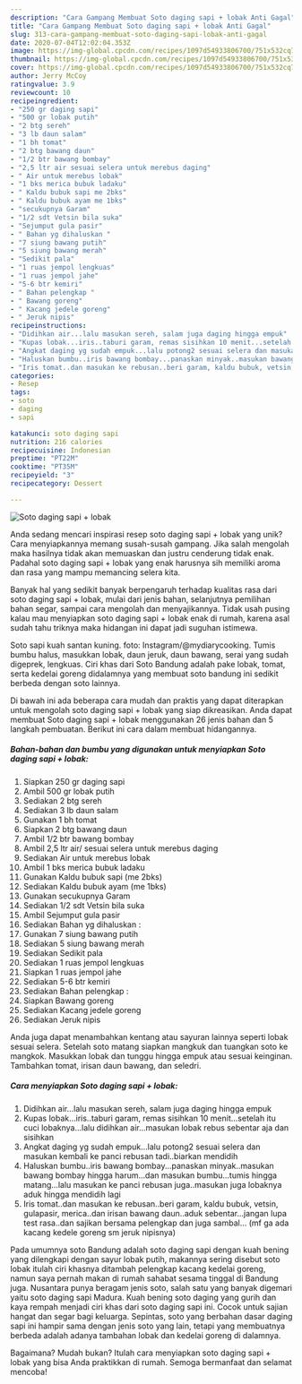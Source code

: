 ```yaml
---
description: "Cara Gampang Membuat Soto daging sapi + lobak Anti Gagal"
title: "Cara Gampang Membuat Soto daging sapi + lobak Anti Gagal"
slug: 313-cara-gampang-membuat-soto-daging-sapi-lobak-anti-gagal
date: 2020-07-04T12:02:04.353Z
image: https://img-global.cpcdn.com/recipes/1097d54933806700/751x532cq70/soto-daging-sapi-lobak-foto-resep-utama.jpg
thumbnail: https://img-global.cpcdn.com/recipes/1097d54933806700/751x532cq70/soto-daging-sapi-lobak-foto-resep-utama.jpg
cover: https://img-global.cpcdn.com/recipes/1097d54933806700/751x532cq70/soto-daging-sapi-lobak-foto-resep-utama.jpg
author: Jerry McCoy
ratingvalue: 3.9
reviewcount: 10
recipeingredient:
- "250 gr daging sapi"
- "500 gr lobak putih"
- "2 btg sereh"
- "3 lb daun salam"
- "1 bh tomat"
- "2 btg bawang daun"
- "1/2 btr bawang bombay"
- "2,5 ltr air sesuai selera untuk merebus daging"
- " Air untuk merebus lobak"
- "1 bks merica bubuk ladaku"
- " Kaldu bubuk sapi me 2bks"
- " Kaldu bubuk ayam me 1bks"
- "secukupnya Garam"
- "1/2 sdt Vetsin bila suka"
- "Sejumput gula pasir"
- " Bahan yg dihaluskan "
- "7 siung bawang putih"
- "5 siung bawang merah"
- "Sedikit pala"
- "1 ruas jempol lengkuas"
- "1 ruas jempol jahe"
- "5-6 btr kemiri"
- " Bahan pelengkap "
- " Bawang goreng"
- " Kacang jedele goreng"
- " Jeruk nipis"
recipeinstructions:
- "Didihkan air...lalu masukan sereh, salam juga daging hingga empuk"
- "Kupas lobak...iris..taburi garam, remas sisihkan 10 menit...setelah itu cuci lobaknya...lalu didihkan air...masukan lobak rebus sebentar aja dan sisihkan"
- "Angkat daging yg sudah empuk...lalu potong2 sesuai selera dan masukan kembali ke panci rebusan tadi..biarkan mendidih"
- "Haluskan bumbu..iris bawang bombay...panaskan minyak..masukan bawang bombay hingga harum...dan masukan bumbu...tumis hingga matang...lalu masukan ke panci rebusan juga..masukan juga lobaknya aduk hingga mendidih lagi"
- "Iris tomat..dan masukan ke rebusan..beri garam, kaldu bubuk, vetsin, gulapasir, merica..dan irisan bawang daun..aduk sebentar...jangan lupa test rasa..dan sajikan bersama pelengkap dan juga sambal... (mf ga ada kacang kedele goreng sm jeruk nipisnya)"
categories:
- Resep
tags:
- soto
- daging
- sapi

katakunci: soto daging sapi 
nutrition: 216 calories
recipecuisine: Indonesian
preptime: "PT22M"
cooktime: "PT35M"
recipeyield: "3"
recipecategory: Dessert

---
```



![Soto daging sapi + lobak](https://img-global.cpcdn.com/recipes/1097d54933806700/751x532cq70/soto-daging-sapi-lobak-foto-resep-utama.jpg)

Anda sedang mencari inspirasi resep soto daging sapi + lobak yang unik? Cara menyiapkannya memang susah-susah gampang. Jika salah mengolah maka hasilnya tidak akan memuaskan dan justru cenderung tidak enak. Padahal soto daging sapi + lobak yang enak harusnya sih memiliki aroma dan rasa yang mampu memancing selera kita.

Banyak hal yang sedikit banyak berpengaruh terhadap kualitas rasa dari soto daging sapi + lobak, mulai dari jenis bahan, selanjutnya pemilihan bahan segar, sampai cara mengolah dan menyajikannya. Tidak usah pusing kalau mau menyiapkan soto daging sapi + lobak enak di rumah, karena asal sudah tahu triknya maka hidangan ini dapat jadi suguhan istimewa.

Soto sapi kuah santan kuning. foto: Instagram/@mydiarycooking. Tumis bumbu halus, masukkan lobak, daun jeruk, daun bawang, serai yang sudah digeprek, lengkuas. Ciri khas dari Soto Bandung adalah pake lobak, tomat, serta kedelai goreng didalamnya yang membuat soto bandung ini sedikit berbeda dengan soto lainnya.


Di bawah ini ada beberapa cara mudah dan praktis yang dapat diterapkan untuk mengolah soto daging sapi + lobak yang siap dikreasikan. Anda dapat membuat Soto daging sapi + lobak menggunakan 26 jenis bahan dan 5 langkah pembuatan. Berikut ini cara dalam membuat hidangannya.

<!--inarticleads1-->

##### Bahan-bahan dan bumbu yang digunakan untuk menyiapkan Soto daging sapi + lobak:

1. Siapkan 250 gr daging sapi
1. Ambil 500 gr lobak putih
1. Sediakan 2 btg sereh
1. Sediakan 3 lb daun salam
1. Gunakan 1 bh tomat
1. Siapkan 2 btg bawang daun
1. Ambil 1/2 btr bawang bombay
1. Ambil 2,5 ltr air/ sesuai selera untuk merebus daging
1. Sediakan  Air untuk merebus lobak
1. Ambil 1 bks merica bubuk ladaku
1. Gunakan  Kaldu bubuk sapi (me 2bks)
1. Sediakan  Kaldu bubuk ayam (me 1bks)
1. Gunakan secukupnya Garam
1. Sediakan 1/2 sdt Vetsin bila suka
1. Ambil Sejumput gula pasir
1. Sediakan  Bahan yg dihaluskan :
1. Gunakan 7 siung bawang putih
1. Sediakan 5 siung bawang merah
1. Sediakan Sedikit pala
1. Sediakan 1 ruas jempol lengkuas
1. Siapkan 1 ruas jempol jahe
1. Sediakan 5-6 btr kemiri
1. Sediakan  Bahan pelengkap :
1. Siapkan  Bawang goreng
1. Sediakan  Kacang jedele goreng
1. Sediakan  Jeruk nipis


Anda juga dapat menambahkan kentang atau sayuran lainnya seperti lobak sesuai selera. Setelah soto matang siapkan mangkuk dan tuangkan soto ke mangkok. Masukkan lobak dan tunggu hingga empuk atau sesuai keinginan. Tambahkan tomat, irisan daun bawang, dan seledri. 

<!--inarticleads2-->

##### Cara menyiapkan Soto daging sapi + lobak:

1. Didihkan air...lalu masukan sereh, salam juga daging hingga empuk
1. Kupas lobak...iris..taburi garam, remas sisihkan 10 menit...setelah itu cuci lobaknya...lalu didihkan air...masukan lobak rebus sebentar aja dan sisihkan
1. Angkat daging yg sudah empuk...lalu potong2 sesuai selera dan masukan kembali ke panci rebusan tadi..biarkan mendidih
1. Haluskan bumbu..iris bawang bombay...panaskan minyak..masukan bawang bombay hingga harum...dan masukan bumbu...tumis hingga matang...lalu masukan ke panci rebusan juga..masukan juga lobaknya aduk hingga mendidih lagi
1. Iris tomat..dan masukan ke rebusan..beri garam, kaldu bubuk, vetsin, gulapasir, merica..dan irisan bawang daun..aduk sebentar...jangan lupa test rasa..dan sajikan bersama pelengkap dan juga sambal... (mf ga ada kacang kedele goreng sm jeruk nipisnya)


Pada umumnya soto Bandung adalah soto daging sapi dengan kuah bening yang dilengkapi dengan sayur lobak putih, makannya sering disebut soto lobak itulah ciri khasnya ditambah pelengkap kacang kedelai goreng, namun saya pernah makan di rumah sahabat sesama tinggal di Bandung juga. Nusantara punya beragam jenis soto, salah satu yang banyak digemari yaitu soto daging sapi Madura. Kuah bening soto daging yang gurih dan kaya rempah menjadi ciri khas dari soto daging sapi ini. Cocok untuk sajian hangat dan segar bagi keluarga. Sepintas, soto yang berbahan dasar daging sapi ini hampir sama dengan jenis soto yang lain, tetapi yang membuatnya berbeda adalah adanya tambahan lobak dan kedelai goreng di dalamnya. 

Bagaimana? Mudah bukan? Itulah cara menyiapkan soto daging sapi + lobak yang bisa Anda praktikkan di rumah. Semoga bermanfaat dan selamat mencoba!
